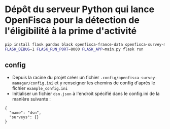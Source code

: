 # Dépôt du serveur Python qui lance OpenFisca pour la détection de l'éligibilité à la prime d'activité


```bash
pip install flask pandas black openfisca-france-data openfisca-survey-manager adbc_driver_postgresql PyArrow
FLASK_DEBUG=1 FLASK_RUN_PORT=8000 FLASK_APP=main.py flask run
```

## config

- Depuis la racine du projet créer un fichier `.config/openfisca-survey-manager/config.ini` et y renseigner les chemins de config d'après le fichier `example_config.ini`
- Initialiser un fichier `dsn.json` à l'endroit spécifié dans le config.ini de la manière suivante :

```
{
  "name": "dsn",
  "surveys": {}
}
```
